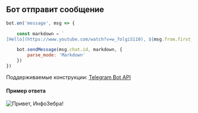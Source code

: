 ## Бот отправит сообщение 

```javascript
bot.on('message', msg => {

    const markdown = `
[Hello](https://www.youtube.com/watch?v=w_7olgiS110), ${msg.from.first_name}`

    bot.sendMessage(msg.chat.id, markdown, {
        parse_mode: 'Markdown'
    })
})
```

Поддерживаемые конструкции: [Telegram Bot API](https://core.telegram.org/bots/api#markdownv2-style)


#### Пример ответа

![Привет, ИнфоЗебра!](https://i.imgur.com/7SgkNh6_d.webp?maxwidth=320&shape=thumb&fidelity=medium)
